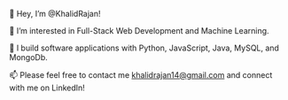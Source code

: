 👋 Hey, I’m @KhalidRajan!


👀 I’m interested in Full-Stack Web Development and Machine Learning.

🔨 I build software applications with Python, JavaScript, Java, MySQL, and MongoDb.

📫 Please feel free to contact me khalidrajan14@gmail.com and connect with me on LinkedIn!

<!---
KhalidRajan/KhalidRajan is a ✨ special ✨ repository because its `README.md` (this file) appears on your GitHub profile.
You can click the Preview link to take a look at your changes.
--->
